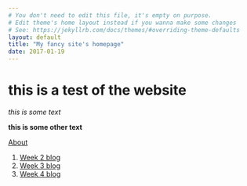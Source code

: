 ```yaml
---
# You don't need to edit this file, it's empty on purpose.
# Edit theme's home layout instead if you wanna make some changes
# See: https://jekyllrb.com/docs/themes/#overriding-theme-defaults
layout: default
title: "My fancy site's homepage"
date: 2017-01-19
---
```

# this is a test of the website
_this is some text_

**this is some other text**

[About](about.html)

1. [Week 2 blog](698-Portfolio/Week_2.html)
2. [Week 3 blog](698-Portfolio/Week_3.html)
3. [Week 4 blog](698-Portfolio/Week_4.html)
